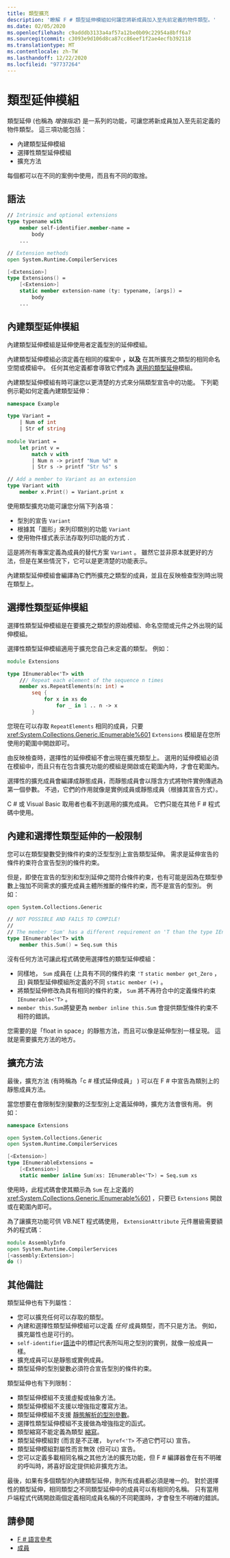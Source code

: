 ```yaml
---
title: 類型擴充
description: '瞭解 F # 類型延伸模組如何讓您將新成員加入至先前定義的物件類型。'
ms.date: 02/05/2020
ms.openlocfilehash: c9adddb3133a4af57a12be0b09c22954a8bff6a7
ms.sourcegitcommit: c3093e9d106d8ca87cc86eef1f2ae4ecfb392118
ms.translationtype: MT
ms.contentlocale: zh-TW
ms.lasthandoff: 12/22/2020
ms.locfileid: "97737264"
---
```

# <a name="type-extensions"></a>類型延伸模組

類型延伸 (也稱為 _增強指定_) 是一系列的功能，可讓您將新成員加入至先前定義的物件類型。 這三項功能包括：

- 內建類型延伸模組
- 選擇性類型延伸模組
- 擴充方法

每個都可以在不同的案例中使用，而且有不同的取捨。

## <a name="syntax"></a>語法

```fsharp
// Intrinsic and optional extensions
type typename with
    member self-identifier.member-name =
        body
    ...

// Extension methods
open System.Runtime.CompilerServices

[<Extension>]
type Extensions() =
    [<Extension>]
    static member extension-name (ty: typename, [args]) =
        body
    ...
```

## <a name="intrinsic-type-extensions"></a>內建類型延伸模組

內建類型延伸模組是延伸使用者定義型別的延伸模組。

內建類型延伸模組必須定義在相同的檔案中 **，以及** 在其所擴充之類型的相同命名空間或模組中。 任何其他定義都會導致它們成為 [選用的類型延伸](type-extensions.md#optional-type-extensions)模組。

內建類型延伸模組有時可讓您以更清楚的方式來分隔類型宣告中的功能。 下列範例示範如何定義內建類型延伸：

```fsharp
namespace Example

type Variant =
    | Num of int
    | Str of string
  
module Variant =
    let print v =
        match v with
        | Num n -> printf "Num %d" n
        | Str s -> printf "Str %s" s

// Add a member to Variant as an extension
type Variant with
    member x.Print() = Variant.print x
```

使用類型擴充功能可讓您分隔下列各項：

- 型別的宣告 `Variant`
- 根據其「圖形」來列印類別的功能 `Variant`
- 使用物件樣式表示法存取列印功能的方式 `.`

這是將所有專案定義為成員的替代方案 `Variant` 。 雖然它並非原本就更好的方法，但是在某些情況下，它可以是更清楚的功能表示。

內建類型延伸模組會編譯為它們所擴充之類型的成員，並且在反映檢查型別時出現在類型上。

## <a name="optional-type-extensions"></a>選擇性類型延伸模組

選擇性類型延伸模組是在要擴充之類型的原始模組、命名空間或元件之外出現的延伸模組。

選擇性類型延伸模組適用于擴充您自己未定義的類型。 例如：

```fsharp
module Extensions

type IEnumerable<'T> with
    /// Repeat each element of the sequence n times
    member xs.RepeatElements(n: int) =
        seq {
            for x in xs do
                for _ in 1 .. n -> x
        }
```

您現在可以存取 `RepeatElements` 相同的成員，只要 <xref:System.Collections.Generic.IEnumerable%601> `Extensions` 模組是在您所使用的範圍中開啟即可。

由反映檢查時，選擇性的延伸模組不會出現在擴充類型上。 選用的延伸模組必須在模組中，而且只有在包含擴充功能的模組是開啟或在範圍內時，才會在範圍內。

選擇性的擴充成員會編譯成靜態成員，而靜態成員會以隱含方式將物件實例傳遞為第一個參數。 不過，它們的作用就像是實例成員或靜態成員（根據其宣告方式）。

C # 或 Visual Basic 取用者也看不到選用的擴充成員。 它們只能在其他 F # 程式碼中使用。

## <a name="generic-limitation-of-intrinsic-and-optional-type-extensions"></a>內建和選擇性類型延伸的一般限制

您可以在類型變數受到條件約束的泛型型別上宣告類型延伸。 需求是延伸宣告的條件約束符合宣告型別的條件約束。

但是，即使在宣告的型別和型別延伸之間符合條件約束，也有可能是因為在類型參數上強加不同需求的擴充成員主體所推斷的條件約束，而不是宣告的型別。 例如：

```fsharp
open System.Collections.Generic

// NOT POSSIBLE AND FAILS TO COMPILE!
//
// The member 'Sum' has a different requirement on 'T than the type IEnumerable<'T>
type IEnumerable<'T> with
    member this.Sum() = Seq.sum this
```

沒有任何方法可讓此程式碼使用選擇性的類型延伸模組：

- 同樣地， `Sum` 成員在 (上具有不同的條件約束 `'T` `static member get_Zero` ，且) 與類型延伸模組所定義的不同 `static member (+)` 。
- 將類型延伸修改為具有相同的條件約束， `Sum` 將不再符合中的定義條件約束 `IEnumerable<'T>` 。
- `member this.Sum`將變更為 `member inline this.Sum` 會提供類型條件約束不相符的錯誤。

您需要的是「float in space」的靜態方法，而且可以像是延伸型別一樣呈現。 這就是需要擴充方法的地方。

## <a name="extension-methods"></a>擴充方法

最後，擴充方法 (有時稱為「c # 樣式延伸成員」 ) 可以在 F # 中宣告為類別上的靜態成員方法。

當您想要在會限制型別變數的泛型型別上定義延伸時，擴充方法會很有用。 例如：

```fsharp
namespace Extensions

open System.Collections.Generic
open System.Runtime.CompilerServices

[<Extension>]
type IEnumerableExtensions =
    [<Extension>]
    static member inline Sum(xs: IEnumerable<'T>) = Seq.sum xs
```

使用時，此程式碼會使其顯示為 `Sum` 在上定義的 <xref:System.Collections.Generic.IEnumerable%601> ，只要已 `Extensions` 開啟或在範圍內即可。

為了讓擴充功能可供 VB.NET 程式碼使用， `ExtensionAttribute` 元件層級需要額外的程式碼：

```fsharp
module AssemblyInfo
open System.Runtime.CompilerServices
[<assembly:Extension>]
do ()
```

## <a name="other-remarks"></a>其他備註

類型延伸也有下列屬性：

- 您可以擴充任何可以存取的類型。
- 內建和選擇性類型延伸模組可以定義 _任何_ 成員類型，而不只是方法。 例如，擴充屬性也是可行的。
- `self-identifier`[語法](type-extensions.md#syntax)中的標記代表所叫用之型別的實例，就像一般成員一樣。
- 擴充成員可以是靜態或實例成員。
- 類型延伸的型別變數必須符合宣告型別的條件約束。

類型延伸也有下列限制：

- 類型延伸模組不支援虛擬或抽象方法。
- 類型延伸模組不支援以增強指定覆寫方法。
- 類型延伸模組不支援 [靜態解析的型別參數](./generics/statically-resolved-type-parameters.md)。
- 選擇性類型延伸模組不支援做為增強指定的函式。
- 類型縮寫不能定義為類型 [縮寫](type-abbreviations.md)。
- 類型延伸模組對 (而言是不正確， `byref<'T>` 不過它們可以) 宣告。
- 類型延伸模組對屬性而言無效 (但可以) 宣告。
- 您可以定義多載相同名稱之其他方法的擴充功能，但 F # 編譯器會在有不明確的呼叫時，將喜好設定提供給非擴充方法。

最後，如果有多個類型的內建類型延伸，則所有成員都必須是唯一的。 對於選擇性的類型延伸，相同類型之不同類型延伸中的成員可以有相同的名稱。 只有當用戶端程式代碼開啟兩個定義相同成員名稱的不同範圍時，才會發生不明確的錯誤。

## <a name="see-also"></a>請參閱

- [F # 語言參考](index.md)
- [成員](./members/index.md)
